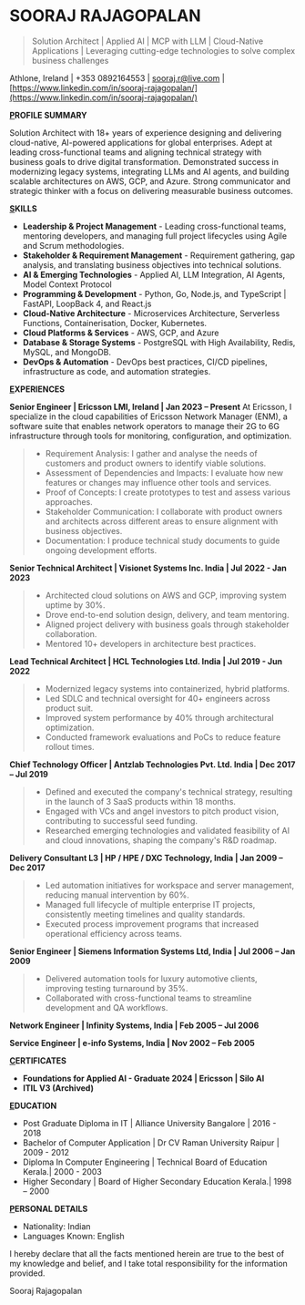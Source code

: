# SOORAJ RAJAGOPALAN

> Solution Architect | Applied AI | MCP with LLM | Cloud-Native Applications | Leveraging cutting-edge technologies to solve complex business challenges

Athlone, Ireland | +353 0892164553 | [sooraj.r@live.com](mailto:sooraj.r@live.com) | [https://www.linkedin.com/in/sooraj-rajagopalan/](https://www.linkedin.com/in/sooraj-rajagopalan/)

**<u>P</u>ROFILE SUMMARY**

Solution Architect with 18+ years of experience designing and delivering cloud-native, AI-powered applications for global enterprises. Adept at leading cross-functional teams and aligning technical strategy with business goals to drive digital transformation. Demonstrated success in modernizing legacy systems, integrating LLMs and AI agents, and building scalable architectures on AWS, GCP, and Azure. Strong communicator and strategic thinker with a focus on delivering measurable business outcomes.

**<u>S</u>KILLS**

* **Leadership & Project Management** - Leading cross-functional teams, mentoring developers, and managing full project lifecycles using Agile and Scrum methodologies.
* **Stakeholder & Requirement Management** - Requirement gathering, gap analysis, and translating business objectives into technical solutions.
* **AI & Emerging Technologies** - Applied AI, LLM Integration, AI Agents, Model Context Protocol
* **Programming & Development** - Python, Go, Node.js, and TypeScript | FastAPI, LoopBack 4, and React.js
* **Cloud-Native Architecture** - Microservices Architecture, Serverless Functions, Containerisation, Docker, Kubernetes.
* **Cloud Platforms & Services** - AWS, GCP, and Azure
* **Database & Storage Systems** - PostgreSQL with High Availability, Redis, MySQL, and MongoDB.
* **DevOps & Automation** - DevOps best practices, CI/CD pipelines, infrastructure as code, and automation strategies.

**<u>E</u>XPERIENCES**

**Senior Engineer | Ericsson LMI, Ireland | Jan 2023 – Present**
At Ericsson, I specialize in the cloud capabilities of Ericsson Network Manager (ENM), a software suite that enables network operators to manage their 2G to 6G infrastructure through tools for monitoring, configuration, and optimization.

> * Requirement Analysis: I gather and analyse the needs of customers and product owners to identify viable solutions.
> * Assessment of Dependencies and Impacts: I evaluate how new features or changes may influence other tools and services.
> * Proof of Concepts: I create prototypes to test and assess various approaches.
> * Stakeholder Communication: I collaborate with product owners and architects across different areas to ensure alignment with business objectives.
> * Documentation: I produce technical study documents to guide ongoing development efforts.

**Senior Technical Architect | Visionet Systems Inc. India | Jul 2022 - Jan 2023**

> * Architected cloud solutions on AWS and GCP, improving system uptime by 30%.
> * Drove end-to-end solution design, delivery, and team mentoring.
> * Aligned project delivery with business goals through stakeholder collaboration.
> * Mentored 10+ developers in architecture best practices.

**Lead Technical Architect | HCL Technologies Ltd. India | Jul 2019 - Jun 2022**

> * Modernized legacy systems into containerized, hybrid platforms.
> * Led SDLC and technical oversight for 40+ engineers across product suit.
> * Improved system performance by 40% through architectural optimization.
> * Conducted framework evaluations and PoCs to reduce feature rollout times.

**Chief Technology Officer | Antzlab Technologies Pvt. Ltd. India | Dec 2017 – Jul 2019**

> * Defined and executed the company's technical strategy, resulting in the launch of 3 SaaS products within 18 months.
> * Engaged with VCs and angel investors to pitch product vision, contributing to successful seed funding.
> * Researched emerging technologies and validated feasibility of AI and cloud innovations, shaping the company's R\&D roadmap.

**Delivery Consultant L3 | HP / HPE / DXC Technology, India | Jan 2009 – Dec 2017**

> * Led automation initiatives for workspace and server management, reducing manual intervention by 60%.
> * Managed full lifecycle of multiple enterprise IT projects, consistently meeting timelines and quality standards.
> * Executed process improvement programs that increased operational efficiency across teams.

**Senior Engineer | Siemens Information Systems Ltd, India | Jul 2006 – Jan 2009**

> * Delivered automation tools for luxury automotive clients, improving testing turnaround by 35%.
> * Collaborated with cross-functional teams to streamline development and QA workflows.

**Network Engineer | Infinity Systems, India | Feb 2005 – Jul 2006**

**Service Engineer | e-info Systems, India | Nov 2002 – Feb 2005**

**<u>C</u>ERTIFICATES**

* **Foundations for Applied AI - Graduate 2024 | Ericsson | Silo AI**
* **ITIL V3 (Archived)**

**<u>E</u>DUCATION**

* Post Graduate Diploma in IT | Alliance University Bangalore | 2016 - 2018
* Bachelor of Computer Application | Dr CV Raman University Raipur | 2009 - 2012
* Diploma In Computer Engineering | Technical Board of Education Kerala.| 2000 - 2003
* Higher Secondary | Board of Higher Secondary Education Kerala.| 1998 – 2000

**<u>P</u>ERSONAL DETAILS**

* Nationality: Indian
* Languages Known: English

I hereby declare that all the facts mentioned herein are true to the best of my knowledge and belief, and I take total responsibility for the information provided.

Sooraj Rajagopalan
